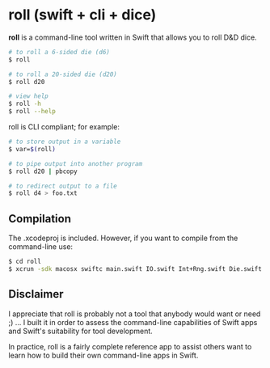 # roll (swift + cli + dice)

**roll** is a command-line tool written in Swift that allows you to roll D&D dice.

~~~ sh
# to roll a 6-sided die (d6)
$ roll 

# to roll a 20-sided die (d20)
$ roll d20

# view help
$ roll -h
$ roll --help
~~~

roll is CLI compliant; for example:

~~~ sh
# to store output in a variable
$ var=$(roll) 

# to pipe output into another program
$ roll d20 | pbcopy 

# to redirect output to a file
$ roll d4 > foo.txt
~~~


## Compilation

The .xcodeproj is included. However, if you want to compile from the command-line use:

~~~ sh
$ cd roll
$ xcrun -sdk macosx swiftc main.swift IO.swift Int+Rng.swift Die.swift -o roll
~~~

## Disclaimer

I appreciate that roll is probably not a tool that anybody would want or need ;) ... I built it in order to assess the command-line capabilities of Swift apps and Swift's suitability for tool development.

In practice, roll is a fairly complete reference app to assist others want to learn how to build their own command-line apps in Swift.
